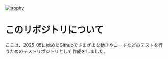 [![trophy](https://github-profile-trophy.vercel.app/?username=Nubatan10001)](https://github.com/Nubatan10001/github-profile-trophy)

# このリポジトリについて

ここは、2025-05に始めたGithubでさまざまな動きやコードなどのテストを行うためのテストリポジトリとして作成をしました。


